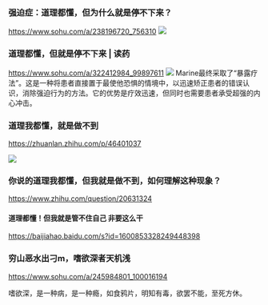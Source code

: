 ### 强迫症：道理都懂，但为什么就是停不下来？
https://www.sohu.com/a/238196720_756310
![](http://5b0988e595225.cdn.sohucs.com/images/20180628/f4d28d76126745d3a35ea0d4bc765d85.jpeg)

### 道理都懂，但就是停不下来 | 读药
https://www.sohu.com/a/322412984_99897611
![](http://5b0988e595225.cdn.sohucs.com/images/20190623/906dda85f82b4c87b7823a0b4dcac2d0.jpeg)
Marine最终采取了“暴露疗法”。这是一种将患者直接置于最使他恐惧的情境中，以迅速矫正患者的错误认识，消除强迫行为的方法。它的优势是疗效迅速，但同时也需要患者承受超强的内心冲击。

### 道理我都懂，就是做不到
https://zhuanlan.zhihu.com/p/46401037

![](http://5b0988e595225.cdn.sohucs.com/images/20190623/b9ff8b0428d944ceafa6904037991302.jpeg)

### 你说的道理我都懂，但我就是做不到，如何理解这种现象？
https://www.zhihu.com/question/20631324

#### 道理都懂！但我就是管不住自己 非要这么干
https://baijiahao.baidu.com/s?id=1600853328249448398

### 穷山恶水出刁m，嗜欲深者天机浅
https://www.sohu.com/a/245984801_100016194

嗜欲深，是一种病，是一种瘾，如食鸦片，明知有毒，欲罢不能，至死方休。
